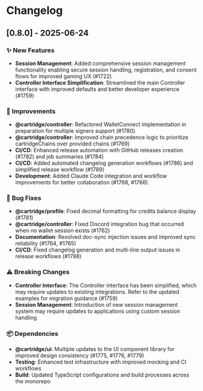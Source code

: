 # Changelog

## [0.8.0] - 2025-06-24

### ✨ New Features
- **Session Management**: Added comprehensive session management functionality enabling secure session handling, registration, and consent flows for improved gaming UX (#1722)
- **Controller Interface Simplification**: Streamlined the main Controller interface with improved defaults and better developer experience (#1759)

### 🚀 Improvements  
- **@cartridge/controller**: Refactored WalletConnect implementation in preparation for multiple signers support (#1780)
- **@cartridge/controller**: Improved chain precedence logic to prioritize cartridgeChains over provided chains (#1769)
- **CI/CD**: Enhanced release automation with GitHub releases creation (#1782) and job summaries (#1784)
- **CI/CD**: Added automated changelog generation workflows (#1786) and simplified release workflow (#1789)
- **Development**: Added Claude Code integration and workflow improvements for better collaboration (#1768, #1766)

### 🐛 Bug Fixes
- **@cartridge/profile**: Fixed decimal formatting for credits balance display (#1781)
- **@cartridge/controller**: Fixed Discord integration bug that occurred when no wallet session exists (#1762)
- **Documentation**: Resolved doc-sync injection issues and improved sync reliability (#1764, #1765)
- **CI/CD**: Fixed changelog generation and multi-line output issues in release workflows (#1788)

### ⚠️ Breaking Changes
- **Controller Interface**: The Controller interface has been simplified, which may require updates to existing integrations. Refer to the updated examples for migration guidance (#1759)
- **Session Management**: Introduction of new session management system may require updates to applications using custom session handling

### 📦 Dependencies
- **@cartridge/ui**: Multiple updates to the UI component library for improved design consistency (#1775, #1776, #1779)
- **Testing**: Enhanced test infrastructure with improved mocking and CI workflows
- **Build**: Updated TypeScript configurations and build processes across the monorepo